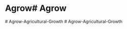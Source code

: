 # Agrow#   A g r o w  
 #   A g r o w - A g r i c u l t u r a l - G r o w t h  
 #   A g r o w - A g r i c u l t u r a l - G r o w t h  
 